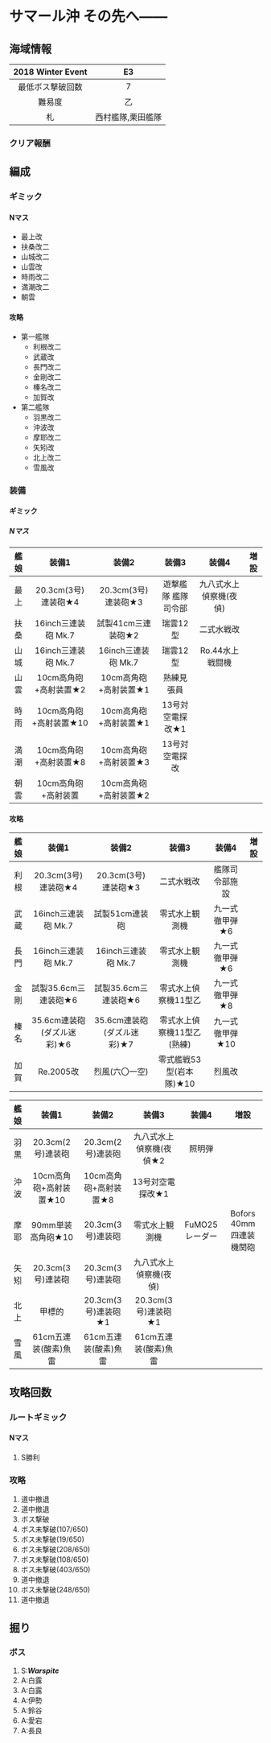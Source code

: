 # サマール沖 その先へ――

## 海域情報

| 2018 Winter Event | E3                |
| :-:               | :-:               |
| 最低ボス撃破回数  | 7                 |
| 難易度            | 乙                |
| 札                | 西村艦隊,栗田艦隊 |

### クリア報酬


## 編成

### ギミック

#### Nマス

- 最上改
- 扶桑改二
- 山城改二
- 山雲改
- 時雨改二
- 満潮改二
- 朝雲

#### 攻略

- 第一艦隊
	- 利根改二
	- 武蔵改
	- 長門改二
	- 金剛改二
	- 榛名改二
	- 加賀改
- 第二艦隊
	- 羽黒改二
	- 沖波改
	- 摩耶改二
	- 矢矧改
	- 北上改二
	- 雪風改

### 装備

#### ギミック

##### Nマス

| 艦娘 | 装備1                   | 装備2                 | 装備3               | 装備4                  | 増設 |
| :-:  | :---------------------: | :----------------:    | :---------:         | :-:                    | :-:  |
| 最上 | 20.3cm(3号)連装砲★4     | 20.3cm(3号)連装砲★3   | 遊撃艦隊 艦隊司令部 | 九八式水上偵察機(夜偵) |      |
| 扶桑 | 16inch三連装砲 Mk.7     | 試製41cm三連装砲★2    | 瑞雲12型            | 二式水戦改             |      |
| 山城 | 16inch三連装砲 Mk.7     | 16inch三連装砲 Mk.7   | 瑞雲12型            | Ro.44水上戦闘機        |      |
| 山雲 | 10cm高角砲+高射装置★2   | 10cm高角砲+高射装置★1 | 熟練見張員    |                        |      |
| 時雨 | 10cm高角砲+高射装置★10   | 10cm高角砲+高射装置★1   | 13号対空電探改★1          |                        |      |
| 満潮 | 10cm高角砲+高射装置★8  | 10cm高角砲+高射装置★3 | 13号対空電探改     |                        |      |
| 朝雲 | 10cm高角砲+高射装置     | 10cm高角砲+高射装置★2 |                     |                        |      |

#### 攻略

| 艦娘 | 装備1                      | 装備2                      | 装備3                      | 装備4           | 増設 |
| :-:  | :---------------------:    | :----------------:         | :---------:                | :-:             | :-:  |
| 利根 | 20.3cm(3号)連装砲★4        | 20.3cm(3号)連装砲★3        | 二式水戦改                 | 艦隊司令部施設  |      |
| 武蔵 | 16inch三連装砲 Mk.7        | 試製51cm連装砲             | 零式水上観測機             | 九一式徹甲弾★6  |      |
| 長門 | 16inch三連装砲 Mk.7        | 16inch三連装砲 Mk.7        | 零式水上観測機             | 九一式徹甲弾★6  |      |
| 金剛 | 試製35.6cm三連装砲★6       | 試製35.6cm三連装砲★6       | 零式水上偵察機11型乙       | 九一式徹甲弾★8  |      |
| 榛名 | 35.6cm連装砲(ダズル迷彩)★6 | 35.6cm連装砲(ダズル迷彩)★7 | 零式水上偵察機11型乙(熟練) | 九一式徹甲弾★10 |      |
| 加賀 | Re.2005改                  | 烈風(六〇一空)             | 零式艦戦53型(岩本隊)★10    | 烈風改          |      |

| 艦娘 | 装備1                   | 装備2                 | 装備3                   | 装備4          | 増設                    |
| :-:  | :---------------------: | :----------------:    | :---------:             | :-:            | :-:                     |
| 羽黒 | 20.3cm(2号)連装砲       | 20.3cm(2号)連装砲     | 九八式水上偵察機(夜偵★2 | 照明弾         |                         |
| 沖波 | 10cm高角砲+高射装置★10  | 10cm高角砲+高射装置★8 | 13号対空電探改★1        |                |                         |
| 摩耶 | 90mm単装高角砲★10       | 20.3cm(3号)連装砲     | 零式水上観測機          | FuMO25レーダー | Bofors 40mm四連装機関砲 |
| 矢矧 | 20.3cm(3号)連装砲       | 20.3cm(3号)連装砲     | 九八式水上偵察機(夜偵)  |                |                         |
| 北上 | 甲標的                  | 20.3cm(3号)連装砲★1   | 20.3cm(3号)連装砲★1     |                |                         |
| 雪風 | 61cm五連装(酸素)魚雷    | 61cm五連装(酸素)魚雷  | 61cm五連装(酸素)魚雷    |                |                         |



## 攻略回数

### ルートギミック

#### Nマス

1. S勝利

### 攻略

1. 道中撤退
1. 道中撤退
1. ボス撃破
1. ボス未撃破(107/650)
1. ボス未撃破(19/650)
1. ボス未撃破(208/650)
1. ボス未撃破(108/650)
1. ボス未撃破(403/650)
1. 道中撤退
1. ボス未撃破(248/650)
1. 道中撤退

## 掘り

### ボス 

1. S:***Warspite***
1. A:白露
1. A:白露
1. A:伊勢
1. A:鈴谷
1. A:愛宕
1. A:長良